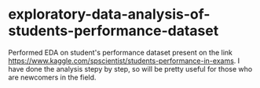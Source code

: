 # exploratory-data-analysis-of-students-performance-dataset
Performed EDA on student's performance dataset present on the link https://www.kaggle.com/spscientist/students-performance-in-exams. I have done the analysis stepy by step, so will be pretty useful for those who are newcomers in the field.

